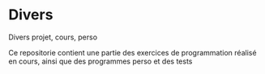 # Divers
Divers projet, cours, perso

Ce repositorie contient une partie des exercices de programmation réalisé en cours, ainsi que des programmes perso et des tests
